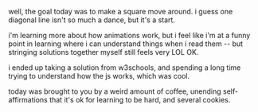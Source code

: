 well, the goal today was to make a square move around. i guess one diagonal line isn't so much a dance, but it's a start. 

i'm learning more about how animations work, but i feel like i'm at a funny point in learning where i can understand things when i read them -- but stringing solutions together myself still feels very LOL OK. 

i ended up taking a solution from w3schools, and spending a long time trying to understand how the js works, which was cool. 

today was brought to you by a weird amount of coffee, unending self-affirmations that it's ok for learning to be hard, and several cookies. 

